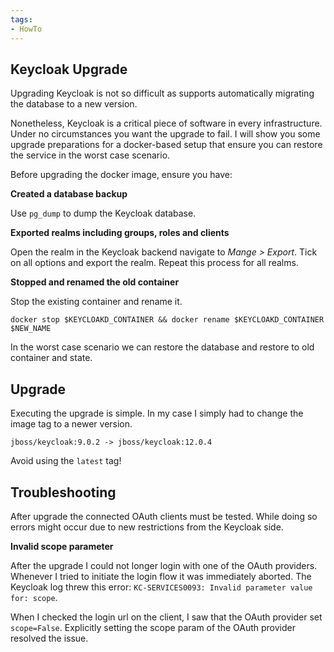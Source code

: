 ```yaml
---
tags:
- HowTo
---
```

## Keycloak Upgrade

Upgrading Keycloak is not so difficult as supports automatically migrating the database to a new version.

Nonetheless, Keycloak is a critical piece of software in every infrastructure. Under no circumstances you want the upgrade to fail. I will show you some upgrade preparations for a docker-based setup that ensure you can restore the service in the worst case scenario.

Before upgrading the docker image, ensure you have:

**Created a database backup**

Use `pg_dump` to dump the Keycloak database. 

**Exported realms including groups, roles and clients**

Open the realm in the Keycloak backend navigate to *Mange > Export*. Tick on all options and export the realm. Repeat this process for all realms.

**Stopped and renamed the old container**

Stop the existing container and rename it.

`docker stop $KEYCLOAKD_CONTAINER && docker rename $KEYCLOAKD_CONTAINER $NEW_NAME`

In the worst case scenario we can restore the database and restore to old container and state.

## Upgrade

Executing the upgrade is simple. In my case I simply had to change the image tag to a newer version.

`jboss/keycloak:9.0.2 -> jboss/keycloak:12.0.4`

Avoid using the `latest` tag!

## Troubleshooting

After upgrade the connected OAuth clients must be tested. While doing so errors might occur due to new restrictions from the Keycloak side.

**Invalid scope parameter**

After the upgrade I could not longer login with one of the OAuth providers. Whenever I tried to initiate the login flow it was immediately aborted. The Keycloak log threw this error: `KC-SERVICES0093: Invalid parameter value for: scope`.

When I checked the login url on the client, I saw that the OAuth provider set `scope=False`. Explicitly setting the scope param of the OAuth provider resolved the issue.